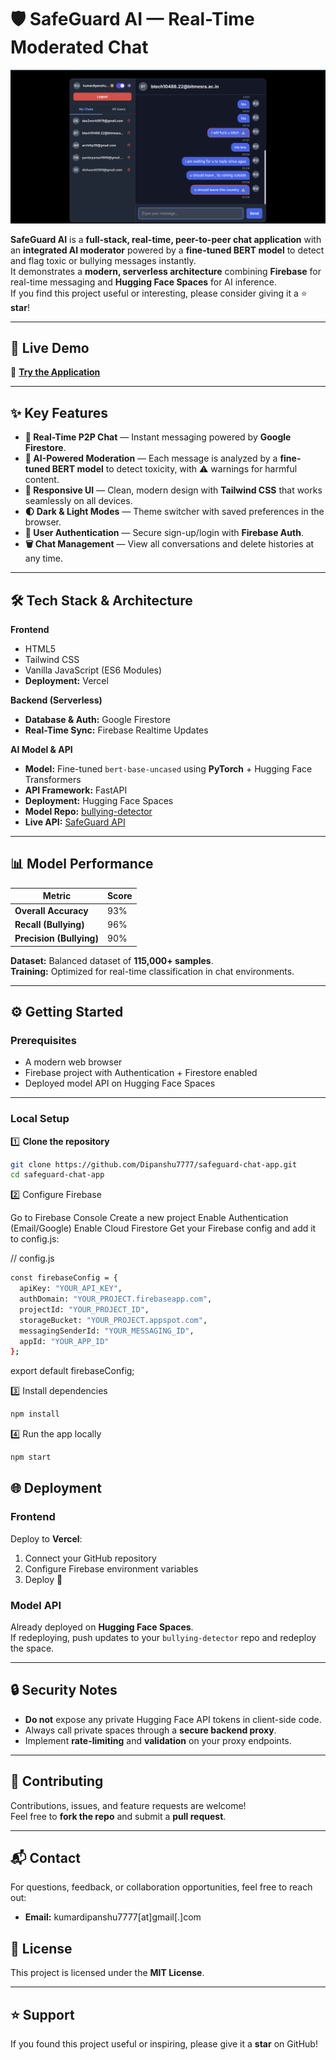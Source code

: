 # 🛡️ SafeGuard AI — Real-Time Moderated Chat
![SafeGuard Chat Screenshot](Safegaurd.png)

**SafeGuard AI** is a **full-stack, real-time, peer-to-peer chat application** with an **integrated AI moderator** powered by a **fine-tuned BERT model** to detect and flag toxic or bullying messages instantly.  
It demonstrates a **modern, serverless architecture** combining **Firebase** for real-time messaging and **Hugging Face Spaces** for AI inference.  
If you find this project useful or interesting, please consider giving it a ⭐ **star**!

---

## 🚀 Live Demo  
🔗 **[Try the Application](https://safeguard-chat-app.vercel.app/)**  

---

## ✨ Key Features  

- **💬 Real-Time P2P Chat** — Instant messaging powered by **Google Firestore**.  
- **🤖 AI-Powered Moderation** — Each message is analyzed by a **fine-tuned BERT model** to detect toxicity, with ⚠️ warnings for harmful content.  
- **📱 Responsive UI** — Clean, modern design with **Tailwind CSS** that works seamlessly on all devices.  
- **🌓 Dark & Light Modes** — Theme switcher with saved preferences in the browser.  
- **🔐 User Authentication** — Secure sign-up/login with **Firebase Auth**.  
- **🗑️ Chat Management** — View all conversations and delete histories at any time.  

---

## 🛠 Tech Stack & Architecture  

**Frontend**  
- HTML5  
- Tailwind CSS  
- Vanilla JavaScript (ES6 Modules)  
- **Deployment:** Vercel  

**Backend (Serverless)**  
- **Database & Auth:** Google Firestore  
- **Real-Time Sync:** Firebase Realtime Updates  

**AI Model & API**  
- **Model:** Fine-tuned `bert-base-uncased` using **PyTorch** + Hugging Face Transformers  
- **API Framework:** FastAPI  
- **Deployment:** Hugging Face Spaces  
- **Model Repo:** [bullying-detector](https://github.com/Dipanshu7777/bullying-detector)  
- **Live API:** [SafeGuard API](https://huggingface.co/spaces/dez2work9876/safeguard-api)  

---

## 📊 Model Performance  

| Metric                  | Score |
|-------------------------|-------|
| **Overall Accuracy**    | 93%   |
| **Recall (Bullying)**   | 96%   |
| **Precision (Bullying)**| 90%   |

**Dataset:** Balanced dataset of **115,000+ samples**.  
**Training:** Optimized for real-time classification in chat environments.  

---

## ⚙️ Getting Started  

### **Prerequisites**
- A modern web browser  
- Firebase project with Authentication + Firestore enabled  
- Deployed model API on Hugging Face Spaces  

---

### **Local Setup**  

1️⃣ **Clone the repository**  
```bash
git clone https://github.com/Dipanshu7777/safeguard-chat-app.git
cd safeguard-chat-app
``` 

2️⃣ Configure Firebase

Go to Firebase Console
Create a new project
Enable Authentication (Email/Google)
Enable Cloud Firestore
Get your Firebase config and add it to config.js:

// config.js
```bash
const firebaseConfig = {
  apiKey: "YOUR_API_KEY",
  authDomain: "YOUR_PROJECT.firebaseapp.com",
  projectId: "YOUR_PROJECT_ID",
  storageBucket: "YOUR_PROJECT.appspot.com",
  messagingSenderId: "YOUR_MESSAGING_ID",
  appId: "YOUR_APP_ID"
};
```

export default firebaseConfig;

3️⃣ Install dependencies
```bash
npm install
```

4️⃣ Run the app locally

```bash
npm start
```
## 🌐 Deployment

### Frontend
Deploy to **Vercel**:  
1. Connect your GitHub repository  
2. Configure Firebase environment variables  
3. Deploy 🎉  

### Model API
Already deployed on **Hugging Face Spaces**.  
If redeploying, push updates to your `bullying-detector` repo and redeploy the space.

---

## 🔒 Security Notes
- **Do not** expose any private Hugging Face API tokens in client-side code.  
- Always call private spaces through a **secure backend proxy**.  
- Implement **rate-limiting** and **validation** on your proxy endpoints.

---

## 🤝 Contributing
Contributions, issues, and feature requests are welcome!  
Feel free to **fork the repo** and submit a **pull request**.

---

## 📬 Contact
For questions, feedback, or collaboration opportunities, feel free to reach out:
 
- **Email:**   kumardipanshu7777[at]gmail[.]com

## 📜 License
This project is licensed under the **MIT License**.

---

## ⭐ Support
If you found this project useful or inspiring, please give it a **star** on GitHub!


